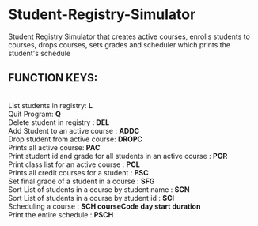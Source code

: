 # Student-Registry-Simulator
Student Registry Simulator that creates active courses, enrolls students to courses, drops courses, sets grades and scheduler which prints the student's schedule

<h2> FUNCTION KEYS: </h2>
<br>
List students in registry: <strong> L</strong><br>
 Quit Program: <strong> Q </strong><br>
Delete student in registry :<strong> DEL</strong> <br>
Add Student to an active course : <strong> ADDC</strong><br>
Drop student from active course: <strong> DROPC</strong><br>
Prints all active course: <strong> PAC </strong><br>
Print student id and grade for all students in an active course : <strong>PGR</strong> <br>
Print class list for an active course : <strong> PCL</strong> <br>
Prints all credit courses for a student : <strong>PSC</strong> <br>
Set final grade of a student in a course : <strong>SFG</strong> <br>
Sort List of students in a course by student name : <strong> SCN</strong> <br>
Sort List of students in a course by student id : <strong> SCI</strong> <br>
Scheduling a course : <strong>SCH courseCode day start duration </strong><br>
 Print the entire schedule : <strong>PSCH </strong><br>

